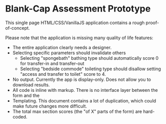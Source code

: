 # Blank-Cap Assessment Prototype

This single page HTML/CSS/VanillaJS application contains a rough proof-of-concept.

Please note that the application is missing many quality of life features:

- The entire application clearly needs a designer.
- Selecting specific parameters should invalidate others
  - Selecting "spongebath" bathing type should automatically score 0 for transfer-in and transfer-out
  - Selecting "bedside commode" toileting type should disallow setting "access and transfer to toilet" score to 4.
- No output. Currently the app is display-only. Does not allow you to download results.
- All code is inline with markup. There is no interface layer between the form and the
- Templating. This document contains a lot of duplication, which could make future changes more difficult.
- The total max section scores (the "of X" parts of the form) are hard-coded.

